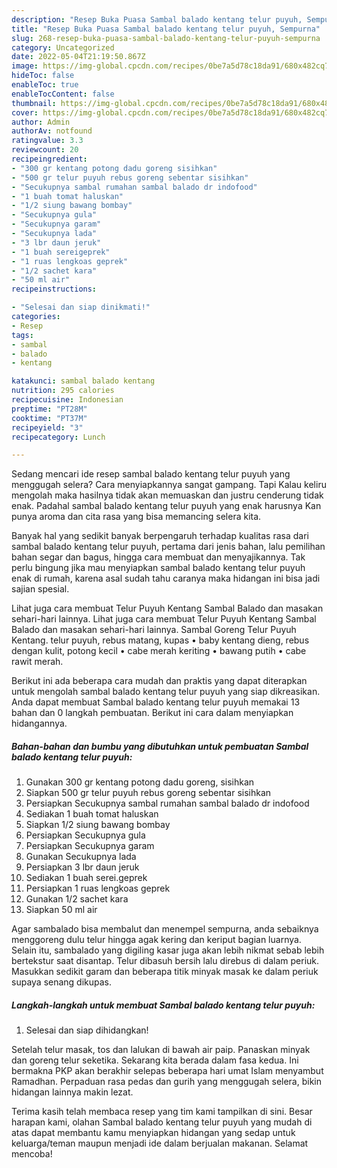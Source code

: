 ```yaml
---
description: "Resep Buka Puasa Sambal balado kentang telur puyuh, Sempurna"
title: "Resep Buka Puasa Sambal balado kentang telur puyuh, Sempurna"
slug: 268-resep-buka-puasa-sambal-balado-kentang-telur-puyuh-sempurna
category: Uncategorized
date: 2022-05-04T21:19:50.867Z
image: https://img-global.cpcdn.com/recipes/0be7a5d78c18da91/680x482cq70/sambal-balado-kentang-telur-puyuh-foto-resep-utama.jpg
hideToc: false
enableToc: true
enableTocContent: false
thumbnail: https://img-global.cpcdn.com/recipes/0be7a5d78c18da91/680x482cq70/sambal-balado-kentang-telur-puyuh-foto-resep-utama.jpg
cover: https://img-global.cpcdn.com/recipes/0be7a5d78c18da91/680x482cq70/sambal-balado-kentang-telur-puyuh-foto-resep-utama.jpg
author: Admin
authorAv: notfound
ratingvalue: 3.3
reviewcount: 20
recipeingredient:
- "300 gr kentang potong dadu goreng sisihkan"
- "500 gr telur puyuh rebus goreng sebentar sisihkan"
- "Secukupnya sambal rumahan sambal balado dr indofood"
- "1 buah tomat haluskan"
- "1/2 siung bawang bombay"
- "Secukupnya gula"
- "Secukupnya garam"
- "Secukupnya lada"
- "3 lbr daun jeruk"
- "1 buah sereigeprek"
- "1 ruas lengkoas geprek"
- "1/2 sachet kara"
- "50 ml air"
recipeinstructions:

- "Selesai dan siap dinikmati!"
categories:
- Resep
tags:
- sambal
- balado
- kentang

katakunci: sambal balado kentang 
nutrition: 295 calories
recipecuisine: Indonesian
preptime: "PT28M"
cooktime: "PT37M"
recipeyield: "3"
recipecategory: Lunch

---
```



Sedang mencari ide resep sambal balado kentang telur puyuh yang menggugah selera? Cara menyiapkannya sangat gampang. Tapi Kalau keliru mengolah maka hasilnya tidak akan memuaskan dan justru cenderung tidak enak. Padahal sambal balado kentang telur puyuh yang enak harusnya Kan punya aroma dan cita rasa yang bisa memancing selera kita.


Banyak hal yang sedikit banyak berpengaruh terhadap kualitas rasa dari sambal balado kentang telur puyuh, pertama dari jenis bahan, lalu pemilihan bahan segar dan bagus, hingga cara membuat dan menyajikannya. Tak perlu bingung jika mau menyiapkan sambal balado kentang telur puyuh enak di rumah, karena asal sudah tahu caranya maka hidangan ini bisa jadi sajian spesial.

Lihat juga cara membuat Telur Puyuh Kentang Sambal Balado dan masakan sehari-hari lainnya. Lihat juga cara membuat Telur Puyuh Kentang Sambal Balado dan masakan sehari-hari lainnya. Sambal Goreng Telur Puyuh Kentang. telur puyuh, rebus matang, kupas • baby kentang dieng, rebus dengan kulit, potong kecil • cabe merah keriting • bawang putih • cabe rawit merah.


Berikut ini ada beberapa cara mudah dan praktis yang dapat diterapkan untuk mengolah sambal balado kentang telur puyuh yang siap dikreasikan. Anda dapat membuat Sambal balado kentang telur puyuh memakai 13 bahan dan 0 langkah pembuatan. Berikut ini cara dalam menyiapkan hidangannya.

<!--inarticleads1-->

##### Bahan-bahan dan bumbu yang dibutuhkan untuk pembuatan Sambal balado kentang telur puyuh:

1. Gunakan 300 gr kentang potong dadu goreng, sisihkan
1. Siapkan 500 gr telur puyuh rebus goreng sebentar sisihkan
1. Persiapkan Secukupnya sambal rumahan sambal balado dr indofood
1. Sediakan 1 buah tomat haluskan
1. Siapkan 1/2 siung bawang bombay
1. Persiapkan Secukupnya gula
1. Persiapkan Secukupnya garam
1. Gunakan Secukupnya lada
1. Persiapkan 3 lbr daun jeruk
1. Sediakan 1 buah serei.geprek
1. Persiapkan 1 ruas lengkoas geprek
1. Gunakan 1/2 sachet kara
1. Siapkan 50 ml air


Agar sambalado bisa membalut dan menempel sempurna, anda sebaiknya menggoreng dulu telur hingga agak kering dan keriput bagian luarnya. Selain itu, sambalado yang digiling kasar juga akan lebih nikmat sebab lebih bertekstur saat disantap. Telur dibasuh bersih lalu direbus di dalam periuk. Masukkan sedikit garam dan beberapa titik minyak masak ke dalam periuk supaya senang dikupas. 

<!--inarticleads2-->

##### Langkah-langkah untuk membuat Sambal balado kentang telur puyuh:


1. Selesai dan siap dihidangkan!

Setelah telur masak, tos dan lalukan di bawah air paip. Panaskan minyak dan goreng telur seketika. Sekarang kita berada dalam fasa kedua. Ini bermakna PKP akan berakhir selepas beberapa hari umat Islam menyambut Ramadhan. Perpaduan rasa pedas dan gurih yang menggugah selera, bikin hidangan lainnya makin lezat. 

Terima kasih telah membaca resep yang tim kami tampilkan di sini. Besar harapan kami, olahan Sambal balado kentang telur puyuh yang mudah di atas dapat membantu kamu menyiapkan hidangan yang sedap untuk keluarga/teman maupun menjadi ide dalam berjualan makanan. Selamat mencoba!
